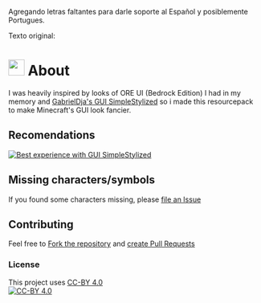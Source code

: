 Agregando letras faltantes para darle soporte al Español y posiblemente Portugues.

Texto original: 
# <img src="https://cdn.modrinth.com/data/A07sPP6a/76e2bd760a84f77b232c9fa2ea161b8ab45809c5.png"  width="32px" height="32px"> About
I was heavily inspired by looks of ORE UI (Bedrock Edition) I had in my memory and [GabrielDja's GUI SimpleStylized](https://modrinth.com/resourcepack/gui-simplestylized) so i made this resourcepack to make Minecraft's GUI look fancier.

## Recomendations
[![Best experience with GUI SimpleStylized](https://i.imgur.com/NYZtkwl.png)](https://modrinth.com/resourcepack/gui-simplestylized)

## Missing characters/symbols
If you found some characters missing, please [file an Issue](https://github.com/xlifi/MinecraftTen/issues/new/choose)

## Contributing
Feel free to [Fork the repository](https://github.com/xlifi/MinecraftTen/fork) and [create Pull Requests](https://github.com/xlifi/MinecraftTen/compare)

### License
This project uses [CC-BY 4.0](https://www.tldrlegal.com/license/creative-commons-attribution-4-0-international-cc-by-4)</br>
[![CC-BY 4.0](https://i.imgur.com/XBu1mBH.png)](https://www.tldrlegal.com/license/creative-commons-attribution-4-0-international-cc-by-4)
